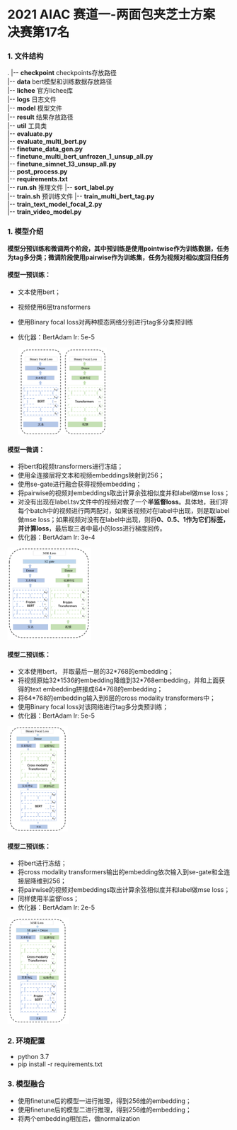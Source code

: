 # 2021 AIAC 赛道一-两面包夹芝士方案 决赛第17名
### 1. 文件结构
.
|-- **checkpoint** checkpoints存放路径  
|-- **data** bert模型和训练数据存放路径  
|-- **lichee** 官方lichee库  
|-- **logs** 日志文件  
|-- **model** 模型文件  
|-- **result** 结果存放路径  
|-- **util** 工具类  
|-- **evaluate.py**   
|-- **evaluate_multi_bert.py**   
|-- **finetune_data_gen.py**  
|-- **finetune_multi_bert_unfrozen_1_unsup_all.py**   
|-- **finetune_simnet_13_unsup_all.py**   
|-- **post_process.py**  
|-- **requirements.txt**  
|-- **run.sh**  推理文件
|-- **sort_label.py**  
|-- **train.sh**  预训练文件
|-- **train_multi_bert_tag.py**  
|-- **train_text_model_focal_2.py**  
|-- **train_video_model.py**     

### 1. 模型介绍

**模型分预训练和微调两个阶段，其中预训练是使用pointwise作为训练数据，任务为tag多分类；微调阶段使用pairwise作为训练集，任务为视频对相似度回归任务**

####  **模型一预训练：**

- 文本使用bert；

- 视频使用6层transformers

- 使用Binary focal loss对两种模态网络分别进行tag多分类预训练

- 优化器：BertAdam lr: 5e-5

  <img src="picture/model_1_train.png" alt="avatar" style="zoom:25%;" />

#### **模型一微调：**

- 将bert和视频transformers进行冻结；
- 使用全连接层将文本和视频embeddings映射到256；
- 使用se-gate进行融合获得视频embedding；
- 将pairwise的视频对embeddings取出计算余弦相似度并和label做mse loss；
- 对没有出现在label.tsv文件中的视频对做了一个**半监督loss**。具体地，我们将每个batch中的视频进行两两配对，如果该视频对在label中出现，则是取label做mse loss；如果视频对没有在label中出现，则将**0、0.5、1作为它们标签，并计算loss**，最后取三者中最小的loss进行梯度回传。
- 优化器：BertAdam lr: 3e-4

<img src="picture/model_1_finetune.png" alt="avatar" style="zoom:25%;" />



#### **模型二预训练：**

- 文本使用bert， 并取最后一层的32*768的embedding；
- 将视频原始32\*1536的embedding降维到32\*768embedding，并和上面获得的text embedding拼接成64*768的embedding；
- 将64*768的embedding输入到6层的cross modality transformers中；
- 使用Binary focal loss对该网络进行tag多分类预训练；
- 优化器：BertAdam lr: 5e-5

<img src="picture/model_2_train.png" alt="avatar" style="zoom:25%;" />

#### **模型二预训练：**

- 将bert进行冻结；
- 将cross modality transformers输出的embedding依次输入到se-gate和全连接层降维到256；
- 将pairwise的视频对embeddings取出计算余弦相似度并和label做mse loss；
- 同样使用半监督loss；
- 优化器：BertAdam lr: 2e-5

<img src="picture/model_2_finetune.png" alt="avatar" style="zoom:25%;" />

### **2. 环境配置**

- python 3.7   
- pip install -r requirements.txt      



### **3. 模型融合**

- 使用finetune后的模型一进行推理，得到256维的embedding；
- 使用finetune后的模型二进行推理，得到256维的embedding；
- 将两个embedding相加后，做normalization

